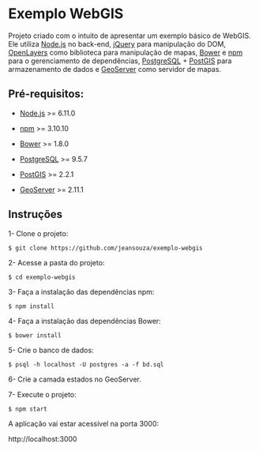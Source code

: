 # Exemplo WebGIS

Projeto criado com o intuito de apresentar um exemplo básico de WebGIS. Ele utiliza [Node.js](https://nodejs.org/en/) no back-end, [jQuery](https://jquery.com/) para manipulação do DOM, [OpenLayers](https://openlayers.org/) como biblioteca para manipulação de mapas, [Bower](https://bower.io/) e [npm](https://www.npmjs.com/) para o gerenciamento de dependências, [PostgreSQL](https://www.postgresql.org/) + [PostGIS](http://postgis.net/) para armazenamento de dados e [GeoServer](http://geoserver.org/) como servidor de mapas.

## Pré-requisitos:

- [Node.js](https://nodejs.org/en/) >= 6.11.0

- [npm](https://www.npmjs.com/) >= 3.10.10

- [Bower](https://bower.io/) >= 1.8.0

- [PostgreSQL](https://www.postgresql.org/) >= 9.5.7

- [PostGIS](http://postgis.net/) >= 2.2.1

- [GeoServer](http://geoserver.org/) >= 2.11.1

## Instruções

1- Clone o projeto:

```
$ git clone https://github.com/jeansouza/exemplo-webgis
```

2- Acesse a pasta do projeto:

```
$ cd exemplo-webgis
```

3- Faça a instalação das dependências npm:

```
$ npm install
```

4- Faça a instalação das dependências Bower:

```
$ bower install
```

5- Crie o banco de dados:

```
$ psql -h localhost -U postgres -a -f bd.sql
```

6- Crie a camada estados no GeoServer.

7- Execute o projeto:

```
$ npm start
```

A aplicação vai estar acessível na porta 3000:

http://localhost:3000